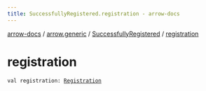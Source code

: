 ```yaml
---
title: SuccessfullyRegistered.registration - arrow-docs
---
```


[arrow-docs](../../index.html) / [arrow.generic](../index.html) / [SuccessfullyRegistered](index.html) / [registration](./registration.html)

# registration

`val registration: `[`Registration`](../-registration/index.html)